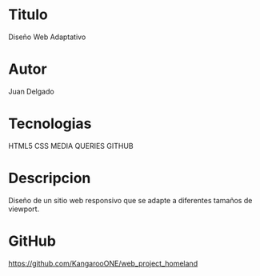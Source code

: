 # Titulo

Diseño Web Adaptativo

# Autor

Juan Delgado

# Tecnologias

HTML5
CSS
MEDIA QUERIES
GITHUB

# Descripcion

Diseño de un sitio web responsivo que se adapte a diferentes tamaños de viewport.


# GitHub
https://github.com/KangarooONE/web_project_homeland
